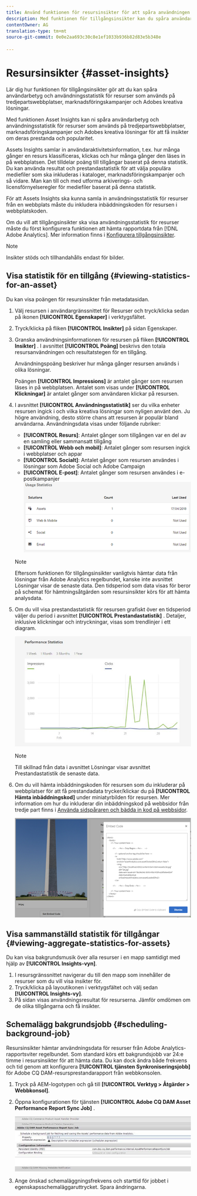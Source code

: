 ```yaml
---
title: Använd funktionen för resursinsikter för att spåra användningen av dina bilder
description: Med funktionen för tillgångsinsikter kan du spåra användarbetyg och användningsstatistik för bilder som används på tredjepartswebbplatser, marknadsföringskampanjer och Adobes kreativa lösningar.
contentOwner: AG
translation-type: tm+mt
source-git-commit: 0e0e2aa693c30c8e1ef1033b936b82d83e5b348e

---
```



# Resursinsikter {#asset-insights}

Lär dig hur funktionen för tillgångsinsikter gör att du kan spåra användarbetyg och användningsstatistik för resurser som används på tredjepartswebbplatser, marknadsföringskampanjer och Adobes kreativa lösningar.

Med funktionen Asset Insights kan ni spåra användarbetyg och användningsstatistik för resurser som används på tredjepartswebbplatser, marknadsföringskampanjer och Adobes kreativa lösningar för att få insikter om deras prestanda och popularitet.

Assets Insights samlar in användaraktivitetsinformation, t.ex. hur många gånger en resurs klassificeras, klickas och hur många gånger den läses in på webbplatsen. Det tilldelar poäng till tillgångar baserat på denna statistik. Du kan använda resultat och prestandastatistik för att välja populära mediefiler som ska inkluderas i kataloger, marknadsföringskampanjer och så vidare. Man kan till och med utforma arkiverings- och licensförnyelseregler för mediefiler baserat på denna statistik.

För att Assets Insights ska kunna samla in användningsstatistik för resurser från en webbplats måste du inkludera inbäddningskoden för resursen i webbplatskoden.

Om du vill att tillgångsinsikter ska visa användningsstatistik för resurser måste du först konfigurera funktionen att hämta rapportdata från [!DNL Adobe Analytics]. Mer information finns i [Konfigurera tillgångsinsikter](touch-ui-configuring-asset-insights.md).

>[!NOTE]
>
>Insikter stöds och tillhandahålls endast för bilder.

## Visa statistik för en tillgång {#viewing-statistics-for-an-asset}

Du kan visa poängen för resursinsikter från metadatasidan.

1. Välj resursen i användargränssnittet för Resurser och tryck/klicka sedan på ikonen **[!UICONTROL Egenskaper]** i verktygsfältet.
1. Tryck/klicka på fliken **[!UICONTROL Insikter]** på sidan Egenskaper.
1. Granska användningsinformationen för resursen på fliken **[!UICONTROL Insikter]** . I avsnittet **[!UICONTROL Poäng]** beskrivs den totala resursanvändningen och resultatstegen för en tillgång.

   Användningspoäng beskriver hur många gånger resursen används i olika lösningar.

   Poängen **[!UICONTROL Impressions]** är antalet gånger som resursen läses in på webbplatsen. Antalet som visas under **[!UICONTROL Klickningar]** är antalet gånger som användaren klickar på resursen.

1. I avsnittet **[!UICONTROL Användningsstatistik]** ser du vilka enheter resursen ingick i och vilka kreativa lösningar som nyligen använt den. Ju högre användning, desto större chans att resursen är populär bland användarna. Användningsdata visas under följande rubriker:

   * **[!UICONTROL Resurs]**: Antalet gånger som tillgången var en del av en samling eller sammansatt tillgång
   * **[!UICONTROL Webb och mobil]**: Antalet gånger som resursen ingick i webbplatser och appar
   * **[!UICONTROL Socialt]**: Antalet gånger som resursen användes i lösningar som Adobe Social och Adobe Campaign
   * **[!UICONTROL E-post]**: Antalet gånger som resursen användes i e-postkampanjer
   ![användningsstatistik](assets/usage_statistics.png)

   >[!NOTE]
   >
   >Eftersom funktionen för tillgångsinsikter vanligtvis hämtar data från lösningar från Adobe Analytics regelbundet, kanske inte avsnittet Lösningar visar de senaste data. Den tidsperiod som data visas för beror på schemat för hämtningsåtgärden som resursinsikter körs för att hämta analysdata.

1. Om du vill visa prestandastatistik för resursen grafiskt över en tidsperiod väljer du period i avsnittet **[!UICONTROL Prestandastatistik]** . Detaljer, inklusive klickningar och intryckningar, visas som trendlinjer i ett diagram.

   ![chlimage_1-3](assets/chlimage_1-3.jpeg)

   >[!NOTE]
   >
   >Till skillnad från data i avsnittet Lösningar visar avsnittet Prestandastatistik de senaste data.

1. Om du vill hämta inbäddningskoden för resursen som du inkluderar på webbplatser för att få prestandadata trycker/klickar du på **[!UICONTROL Hämta inbäddningskod]** under miniatyrbilden för resursen. Mer information om hur du inkluderar din inbäddningskod på webbsidor från tredje part finns i [Använda sidspåraren och bädda in kod på webbsidor](touch-ui-using-page-tracker.md).

   ![chlimage_1-303](assets/chlimage_1-303.png)

## Visa sammanställd statistik för tillgångar {#viewing-aggregate-statistics-for-assets}

Du kan visa bakgrundsmusik över alla resurser i en mapp samtidigt med hjälp av **[!UICONTROL Insights-vyn]**.

1. I resursgränssnittet navigerar du till den mapp som innehåller de resurser som du vill visa insikter för.
1. Tryck/klicka på layoutikonen i verktygsfältet och välj sedan **[!UICONTROL Insights-vy]**.
1. På sidan visas användningsresultat för resurserna. Jämför omdömen om de olika tillgångarna och få insikter.

## Schemalägg bakgrundsjobb {#scheduling-background-job}

Resursinsikter hämtar användningsdata för resurser från Adobe Analytics-rapportsviter regelbundet. Som standard körs ett bakgrundsjobb var 24:e timme i resursinsikter för att hämta data. Du kan dock ändra både frekvens och tid genom att konfigurera **[!UICONTROL tjänsten Synkroniseringsjobb]** för Adobe CQ DAM-resursprestandarapport från webbkonsolen.

1. Tryck på AEM-logotypen och gå till **[!UICONTROL Verktyg > Åtgärder > Webbkonsol]**.
1. Öppna konfigurationen för tjänsten **[!UICONTROL Adobe CQ DAM Asset Performance Report Sync Job]** .

   ![chlimage_1-304](assets/chlimage_1-304.png)

1. Ange önskad schemaläggningsfrekvens och starttid för jobbet i egenskapsschemaläggaruttrycket. Spara ändringarna.
